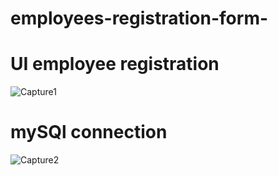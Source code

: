 # employees-registration-form-
# UI employee registration 
![Capture1](https://user-images.githubusercontent.com/119768562/205504948-a55165c8-7d0a-47fa-a2fc-d64e9505aa9a.JPG)

# mySQl connection

![Capture2](https://user-images.githubusercontent.com/119768562/205504987-74d86daa-900f-465f-a3c7-ade567e4d02b.JPG)

